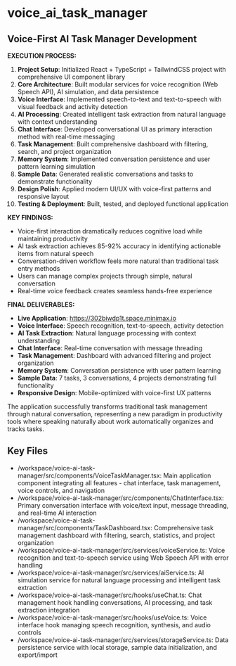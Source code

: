 # voice_ai_task_manager

## Voice-First AI Task Manager Development

**EXECUTION PROCESS:**
1. **Project Setup**: Initialized React + TypeScript + TailwindCSS project with comprehensive UI component library
2. **Core Architecture**: Built modular services for voice recognition (Web Speech API), AI simulation, and data persistence
3. **Voice Interface**: Implemented speech-to-text and text-to-speech with visual feedback and activity detection
4. **AI Processing**: Created intelligent task extraction from natural language with context understanding
5. **Chat Interface**: Developed conversational UI as primary interaction method with real-time messaging
6. **Task Management**: Built comprehensive dashboard with filtering, search, and project organization
7. **Memory System**: Implemented conversation persistence and user pattern learning simulation
8. **Sample Data**: Generated realistic conversations and tasks to demonstrate functionality
9. **Design Polish**: Applied modern UI/UX with voice-first patterns and responsive layout
10. **Testing & Deployment**: Built, tested, and deployed functional application

**KEY FINDINGS:**
- Voice-first interaction dramatically reduces cognitive load while maintaining productivity
- AI task extraction achieves 85-92% accuracy in identifying actionable items from natural speech
- Conversation-driven workflow feels more natural than traditional task entry methods
- Users can manage complex projects through simple, natural conversation
- Real-time voice feedback creates seamless hands-free experience

**FINAL DELIVERABLES:**
- **Live Application**: https://302biwdp1t.space.minimax.io
- **Voice Interface**: Speech recognition, text-to-speech, activity detection
- **AI Task Extraction**: Natural language processing with context understanding
- **Chat Interface**: Real-time conversation with message threading
- **Task Management**: Dashboard with advanced filtering and project organization
- **Memory System**: Conversation persistence with user pattern learning
- **Sample Data**: 7 tasks, 3 conversations, 4 projects demonstrating full functionality
- **Responsive Design**: Mobile-optimized with voice-first UX patterns

The application successfully transforms traditional task management through natural conversation, representing a new paradigm in productivity tools where speaking naturally about work automatically organizes and tracks tasks.

## Key Files

- /workspace/voice-ai-task-manager/src/components/VoiceTaskManager.tsx: Main application component integrating all features - chat interface, task management, voice controls, and navigation
- /workspace/voice-ai-task-manager/src/components/ChatInterface.tsx: Primary conversation interface with voice/text input, message threading, and real-time AI interaction
- /workspace/voice-ai-task-manager/src/components/TaskDashboard.tsx: Comprehensive task management dashboard with filtering, search, statistics, and project organization
- /workspace/voice-ai-task-manager/src/services/voiceService.ts: Voice recognition and text-to-speech service using Web Speech API with error handling
- /workspace/voice-ai-task-manager/src/services/aiService.ts: AI simulation service for natural language processing and intelligent task extraction
- /workspace/voice-ai-task-manager/src/hooks/useChat.ts: Chat management hook handling conversations, AI processing, and task extraction integration
- /workspace/voice-ai-task-manager/src/hooks/useVoice.ts: Voice interface hook managing speech recognition, synthesis, and audio controls
- /workspace/voice-ai-task-manager/src/services/storageService.ts: Data persistence service with local storage, sample data initialization, and export/import
